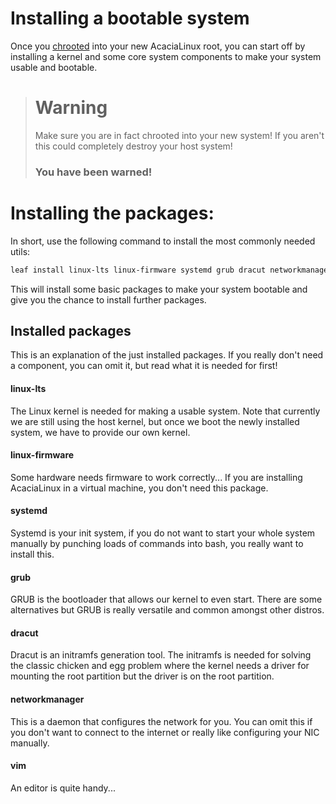 # Installing a bootable system
Once you [chrooted](/installation/chrooting.md) into your new AcaciaLinux root, you can start off by installing a kernel and some core system components to make your system usable and bootable.

> # **Warning**
>
> Make sure you are in fact chrooted into your new system! If you aren't this could completely destroy your host system!
>
> ### You have been warned!

# Installing the packages:
In short, use the following command to install the most commonly needed utils:
```bash
leaf install linux-lts linux-firmware systemd grub dracut networkmanager vim
```
This will install some basic packages to make your system bootable and give you the chance to install further packages.

## Installed packages
This is an explanation of the just installed packages. If you really don't need a component, you can omit it, but read what it is needed for first!

#### linux-lts
The Linux kernel is needed for making a usable system. Note that currently we are still using the host kernel, but once we boot the newly installed system, we have to provide our own kernel.
#### linux-firmware
Some hardware needs firmware to work correctly... If you are installing AcaciaLinux in a virtual machine, you don't need this package.
#### systemd
Systemd is your init system, if you do not want to start your whole system manually by punching loads of commands into bash, you really want to install this.
#### grub
GRUB is the bootloader that allows our kernel to even start. There are some alternatives but GRUB is really versatile and common amongst other distros.
#### dracut
Dracut is an initramfs generation tool. The initramfs is needed for solving the classic chicken and egg problem where the kernel needs a driver for mounting the root partition but the driver is on the root partition.
#### networkmanager
This is a daemon that configures the network for you. You can omit this if you don't want to connect to the internet or really like configuring your NIC manually.
#### vim
An editor is quite handy...
